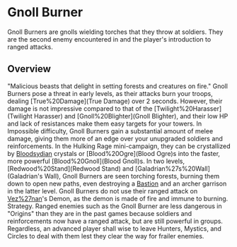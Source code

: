 # Gnoll Burner

Gnoll Burners are gnolls wielding torches that they throw at soldiers. They are the second enemy encountered in and the player's introduction to ranged attacks.
## Overview

"Malicious beasts that delight in setting forests and creatures on fire."
Gnoll Burners pose a threat in early levels, as their attacks burn your troops, dealing [True%20Damage](True Damage) over 2 seconds. However, their damage is not impressive compared to that of the [Twilight%20Harasser](Twilight Harasser) and [Gnoll%20Blighter](Gnoll Blighter), and their low HP and lack of resistances make them easy targets for your towers.
In Impossible difficulty, Gnoll Burners gain a substantial amount of melee damage, giving them more of an edge over your unupgraded soldiers and reinforcements.
In the Hulking Rage mini-campaign, they can be crystallized by [Bloodsydian](Bloodsydian) crystals or [Blood%20Ogre](Blood Ogre)s into the faster, more powerful [Blood%20Gnoll](Blood Gnoll)s.
In two levels, [Redwood%20Stand](Redwood Stand) and [Galadrian%27s%20Wall](Galadrian's Wall), Gnoll Burners are seen torching forests, burning them down to open new paths, even destroying a [Bastion](Bastion) and an archer garrison in the latter level.
Gnoll Burners do not use their ranged attack on [Vez%27nan](Vez'nan)'s Demon, as the demon is made of fire and immune to burning. 
Strategy.
Ranged enemies such as the Gnoll Burner are less dangerous in "Origins" than they are in the past games because soldiers and reinforcements now have a ranged attack, but are still powerful in groups. Regardless, an advanced player shall wise to leave Hunters, Mystics, and Circles to deal with them lest they clear the way for frailer enemies.